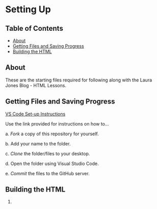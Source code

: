 # Setting Up

## Table of Contents

- [About](#about)
- [Getting Files and Saving Progress](#getting_started)
- [Building the HTML](#instructions)

## About <a name = "about"></a>

These are the starting files required for following along with the Laura Jones Blog - HTML Lessons.

## Getting Files and Saving Progress <a name = "getting_started"></a>

[VS Code Set-up Instructions](https://docs.google.com/document/d/1GFnkv3FAMRaBHmwgW5AD9kotyifEdvEtL1bijGmyykE/edit?usp=sharing)

Use the link provided for instructions on how to...

a. _Fork_ a copy of this repository for yourself.

b. Add your name to the folder.

c. _Clone_ the folder/files to your desktop.

d. Open the folder using Visual Studio Code.

e. _Commit_ the files to the GitHub server.

## Building the HTML <a name = "instructions"></a>

1.
